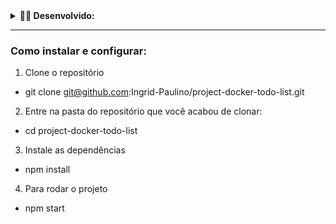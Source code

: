 <details>
  <summary><strong>👨‍💻 Desenvolvido:</strong></summary><br />

Neste projeto tive que:

1. **_Conteinerizar_** aplicações;
2. Criar uma conexão entre elas;
3. Orquestrar seu funcionamento.

Temos uma aplicação full-stack neste repositório: um **aplicativo de tarefas**! Esta aplicação precisa ser conteinerizada para funcionar. Eu desenvolvi os arquivos de configuração para cada frente específica: `Front-end`, `Back-end` e, no nosso caso, para um aplicativo de `teste` que valida se as aplicações estão se comunicando.

Criei as imagens para as aplicações e configurei essas imagens com o `docker-compose`.

Para isto, utilizei uma série de comandos do `docker` com diferentes níveis de complexidade.

Cada comando foi escrito em seu próprio arquivo no diretorio docker-commands.
</details>

---
  ### Como instalar e configurar:
  1. Clone o repositório
   - git clone git@github.com:Ingrid-Paulino/project-docker-todo-list.git
  2. Entre na pasta do repositório que você acabou de clonar:
   - cd project-docker-todo-list
  3. Instale as dependências
   - npm install
  4. Para rodar o projeto
   - npm start